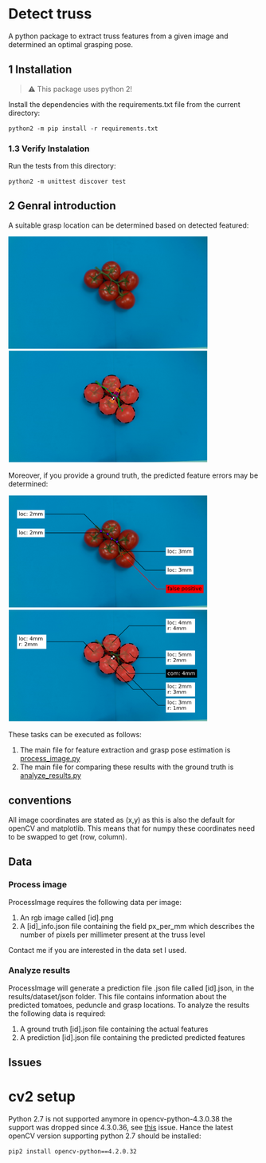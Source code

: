 # Detect truss 

A python package to extract truss features from a given image and determined an optimal grasping pose.

## 1 Installation
> :warning: This package uses python 2!

Install the dependencies with the requirements.txt file from the current directory:
```
python2 -m pip install -r requirements.txt
```

### 1.3 Verify Instalation
Run the tests from this directory:
```
python2 -m unittest discover test
```

## 2 Genral introduction
A suitable grasp location can be determined based on detected featured:

<p float="center">
  <img src="doc/data/003.png" alt="input image" width="400"/>
  <img src="doc/results/003_original.png" alt="input image" width="400"/>
</p>

Moreover, if you provide a ground truth, the predicted feature errors may be determined:

<p float="center">
  <img src="doc/results/003_pend_error.png" alt="input image" width="400"/>
  <img src="doc/results/003_tom_error.png" alt="input image" width="400"/>
</p>

These tasks can be executed as follows:
1. The main file for feature extraction and grasp pose estimation is [process_image.py](scripts/process_image.py)
2. The main file for comparing these results with the ground truth is [analyze_results.py](src/flex_vision/detect_truss/analyze_results.py)




## conventions
All image coordinates are stated as (x,y) as this is also the default for openCV and matplotlib. This means that for numpy these coordinates need to be swapped to get (row, column). 


## Data

### Process image
ProcessImage requires the following data per image:

1. An rgb image called [id].png
2. A [id]_info.json file containing the field px_per_mm which describes the number of pixels per millimeter present at the truss level

Contact me if you are interested in the data set I used.

### Analyze results
ProcessImage will generate a prediction file .json file called [id].json, in the results/dataset/json folder. This file contains information about the predicted tomatoes, peduncle and grasp locations. To analyze the results the following data is required:

1. A ground truth [id].json file containing the actual features
2. A prediction [id].json file containing the predicted predicted features



## Issues
# cv2 setup
Python 2.7 is not supported anymore in opencv-python-4.3.0.38 the support was dropped since 4.3.0.36, see [this](https://github.com/opencv/opencv-python/issues/371#issuecomment-671292850) issue. Hance the latest openCV version supporting python 2.7 should be installed:

```
pip2 install opencv-python==4.2.0.32
```

